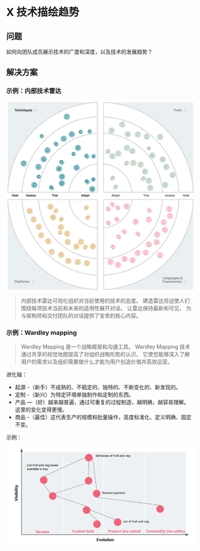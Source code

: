 # X 技术描绘趋势

## 问题

如何向团队成员展示技术的广度和深度，以及技术的发展趋势？

## 解决方案

### 示例：内部技术雷达

![Thoughtworks Tech Rdar 示例](../images/tech-radar.png)

> 内部技术雷达可视化组织对当前使用的技术的态度。 建造雷达将迫使人们围绕每项技术当前和未来的适用性展开对话。 让雷达保持最新和可见，
> 为与架构师和交付团队的对话提供了宝贵的核心内容。

### 示例：Wardley mapping

> Wardley Mapping 是一个战略框架和沟通工具。 Wardley Mapping 技术通过共享的视觉地图提高了对组织战略形势的认识。 
它使您能够深入了解用户的需求以及组织需要做什么才能为用户创造价值并高效运营。


进化轴：

- 起源 -（新手）不成熟的、不稳定的、独特的、不断变化的、新发现的。
- 定制 -（新兴）为特定环境单独制作和定制的东西。
- 产品 —（好）越来越普遍，通过可重复的过程制造，越明确，越容易理解。 这里的变化变得更慢。
- 商品 -（最佳）这代表生产的规模和批量操作，高度标准化、定义明确、固定不变。

示例：

![Wardley Mapping](../images/wardley-mapping.png)
